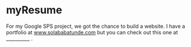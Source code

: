 # myResume
For my Google SPS project, we got the chance to build a website. I have a portfolio at www.solababatunde.com but you can check out this one at __________ . 
